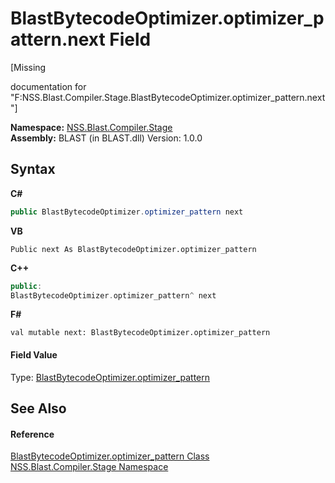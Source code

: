 # BlastBytecodeOptimizer.optimizer_pattern.next Field
 

\[Missing <summary> documentation for "F:NSS.Blast.Compiler.Stage.BlastBytecodeOptimizer.optimizer_pattern.next"\]

**Namespace:**&nbsp;<a href="f44e629d-16ad-ce78-c6d1-bb239589698b.md">NSS.Blast.Compiler.Stage</a><br />**Assembly:**&nbsp;BLAST (in BLAST.dll) Version: 1.0.0

## Syntax

**C#**<br />
``` C#
public BlastBytecodeOptimizer.optimizer_pattern next
```

**VB**<br />
``` VB
Public next As BlastBytecodeOptimizer.optimizer_pattern
```

**C++**<br />
``` C++
public:
BlastBytecodeOptimizer.optimizer_pattern^ next
```

**F#**<br />
``` F#
val mutable next: BlastBytecodeOptimizer.optimizer_pattern
```


#### Field Value
Type: <a href="d5ed229e-e370-7fa2-1e0f-de86cb71337b.md">BlastBytecodeOptimizer.optimizer_pattern</a>

## See Also


#### Reference
<a href="d5ed229e-e370-7fa2-1e0f-de86cb71337b.md">BlastBytecodeOptimizer.optimizer_pattern Class</a><br /><a href="f44e629d-16ad-ce78-c6d1-bb239589698b.md">NSS.Blast.Compiler.Stage Namespace</a><br />